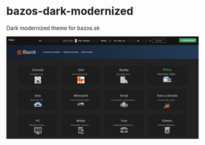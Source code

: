 # bazos-dark-modernized
Dark modernized theme for bazos.sk

![bazos website themed](https://raw.githubusercontent.com/michael-s-dev/bazos-dark-modernized/master/images/preview.png)
